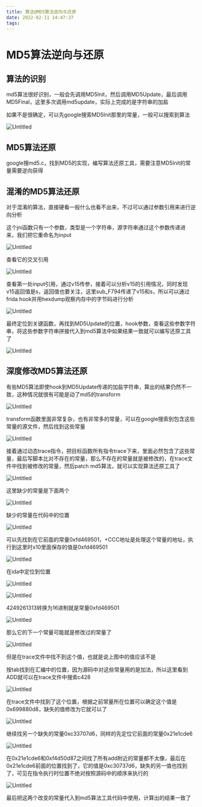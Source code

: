 ```yaml
---
title: 算法@MD5算法逆向与还原
date: 2022-02-11 14:47:37
tags:
---
```

# MD5算法逆向与还原

## 算法的识别

md5算法很好识别，一般会先调用MD5Init，然后调用MD5Update，最后调用MD5Final，这里多次调用md5update，实际上完成的是字符串的加盐

如果不是很确定，可以先google搜索MD5Init那里的常量，一般可以搜索到算法

![Untitled](https://s2.loli.net/2022/02/11/P7VRm2bgYkOeiQH.png)

## MD5算法还原

google搜md5.c，找到MD5的实现，编写算法还原工具，需要注意MD5Init的常量需要逆向获得

## 混淆的MD5算法还原

对于混淆的算法，直接硬看一般什么也看不出来，不过可以通过参数引用来进行逆向分析

这个jni函数只有一个参数，类型是一个字符串，源字符串通过这个参数传递进来，我们把它重命名为input

![Untitled](https://s2.loli.net/2022/02/11/SoYUZGWs7dckjLX.png)

查看它的交叉引用

![Untitled](https://s2.loli.net/2022/02/11/PUIgjzAxS4pJGyt.png)

查看第一处input引用，通过v15传参，接着可以分析v15的引用情况，同时发现v15返回值是s，返回值也要关注，这里sub_F794传递了v15和s，所以可以通过frida hook并用hexdump观察内存中的字节码进行分析

![Untitled](https://s2.loli.net/2022/02/11/ubFiv6GrXlHpRYc.png)

最终定位到关键函数，再找到MD5Update的位置，hook参数，查看这些参数字符串，将这些参数字符串拼接代入到md5算法中如果结果一致就可以编写还原工具了

![Untitled](https://s2.loli.net/2022/02/11/ANbr6P4xtyG3Lip.png)

## 深度修改MD5算法还原

有些MD5算法即使hook到MD5Update传递的加盐字符串，算出的结果仍然不一致，这种情况就很有可能是动了md5的transform

![Untitled](https://s2.loli.net/2022/02/11/HIPoiG5WbJNsBAp.png)

transform函数里面非常复杂，也有非常多的常量，可以在google搜索到包含这些常量的源文件，然后找到这些常量

![Untitled](https://s2.loli.net/2022/02/11/eomnxTwAyXf9Cig.png)

接着通过动态trace指令，把目标函数所有指令trace下来，里面必然包含了这些常量，最后写脚本比对不存在的常量，那么不存在的常量就是被修改的，在trace文件中找到被修改的常量，然后patch md5算法，就可以实现算法还原工具了 

![Untitled](https://s2.loli.net/2022/02/11/oYV9NsnSEkh5rLd.png)

这里缺少的常量是下面两个

![Untitled](https://s2.loli.net/2022/02/11/aAdrLZD9qkcUO1f.png)

缺少的常量在代码中的位置 

![Untitled](https://s2.loli.net/2022/02/11/YxT4iBVlfaqs8Hk.png)

可以先找到在它前面的常量0xfd469501，+CCC地址是处理这个常量的地址，执行到这里时x10里面保存的值是0xfd469501

![Untitled](https://s2.loli.net/2022/02/11/uHqs8X3d4CZ7Umi.png)

在ida中定位到位置

![Untitled](https://s2.loli.net/2022/02/11/hrOW1zMovw2gibe.png)

![Untitled](https://s2.loli.net/2022/02/11/3lufRvB2jkOp8tG.png)

4249261313转换为16进制就是常量0xfd469501

![Untitled](https://s2.loli.net/2022/02/11/VpAR3uHM5S2Pw6f.png)

那么它的下一个常量可能就是修改过的常量了

![Untitled](https://s2.loli.net/2022/02/11/k9QYq8ZmBjhsGlp.png)

但是在trace文件中找不到这个值，也就是说上图中的值应该不是

按tab找到在汇编中的位置，因为源码中对这些常量用的是加法，所以这里看到ADD就可以在trace文件中搜索c428

![Untitled](https://s2.loli.net/2022/02/11/9Rfc6D53oJuadhm.png)

在trace文件中找到了这个位置，根据之前常量所在位置可以确定这个值是0x699880d8，缺失的值修改为它就可以了

![Untitled](https://s2.loli.net/2022/02/11/4DUCcVWq8tp56Gw.png)

继续找另一个缺失的常量0xc33707d6，同样的先定位它前面的常量0x21e1cde6

![Untitled](https://s2.loli.net/2022/02/11/kTw7xQAN95s4Cjg.png)

在0x21e1cde6和0xf4d50d87之间找了所有add附近的常量都不太像，最后在0x21e1cde6前面的位置找到了，它的值是0xc30737d6，缺失的另一值也找到了，可见在指令执行时位置不绝对按照源码中的顺序来执行的

![Untitled](https://s2.loli.net/2022/02/11/IZj8S95HPUeuiLY.png)

最后把这两个改变的常量代入到md5算法工具代码中使用，计算出的结果一致了
